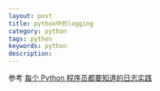 ```yaml
---
layout: post
title: python中的logging
category: python
tags: python
keywords: python
description:
---
```


参考
[每个 Python 程序员都要知道的日志实践](http://python.jobbole.com/81666/)
